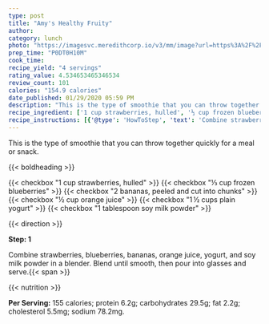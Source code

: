 ```yaml
---
type: post
title: "Amy's Healthy Fruity"
author: 
category: lunch
photo: "https://imagesvc.meredithcorp.io/v3/mm/image?url=https%3A%2F%2Fimages.media-allrecipes.com%2Fuserphotos%2F1046647.jpg"
prep_time: "P0DT0H10M"
cook_time: 
recipe_yield: "4 servings"
rating_value: 4.534653465346534
review_count: 101
calories: "154.9 calories"
date_published: 01/29/2020 05:59 PM
description: "This is the type of smoothie that you can throw together quickly for a meal or snack."
recipe_ingredient: ['1 cup strawberries, hulled', '⅓ cup frozen blueberries', '2 bananas, peeled and cut into chunks', '½ cup orange juice', '1\u2009½ cups plain yogurt', '1 tablespoon soy milk powder']
recipe_instructions: [{'@type': 'HowToStep', 'text': 'Combine strawberries, blueberries, bananas, orange juice, yogurt, and soy milk powder in a blender. Blend until smooth, then pour into glasses and serve.\n'}]
---
```


This is the type of smoothie that you can throw together quickly for a meal or snack. 

{{< boldheading >}}

{{< checkbox "1 cup strawberries, hulled" >}}
{{< checkbox "⅓ cup frozen blueberries" >}}
{{< checkbox "2  bananas, peeled and cut into chunks" >}}
{{< checkbox "½ cup orange juice" >}}
{{< checkbox "1 ½ cups plain yogurt" >}}
{{< checkbox "1 tablespoon soy milk powder" >}}


{{< direction >}}

**Step: 1**

Combine strawberries, blueberries, bananas, orange juice, yogurt, and soy milk powder in a blender. Blend until smooth, then pour into glasses and serve.{{< span >}}

{{< nutrition >}}

**Per Serving:** 155 calories; protein 6.2g; carbohydrates 29.5g; fat 2.2g; cholesterol 5.5mg; sodium 78.2mg.